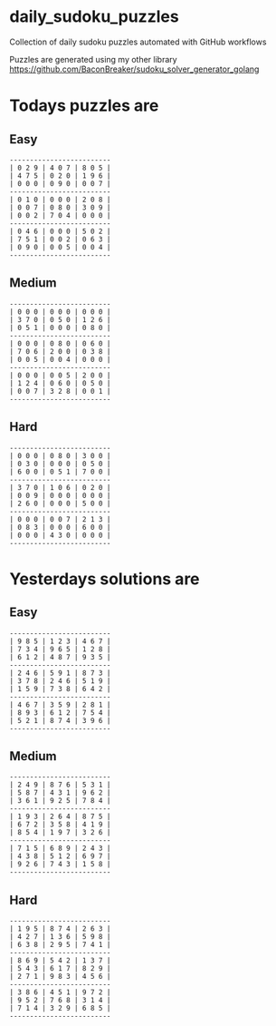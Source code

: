 
# daily_sudoku_puzzles 

Collection of daily sudoku puzzles automated with GitHub workflows 

Puzzles are generated using my other library https://github.com/BaconBreaker/sudoku_solver_generator_golang 
 

# Todays puzzles are 

## Easy 

```
-------------------------
| 0 2 9 | 4 0 7 | 8 0 5 | 
| 4 7 5 | 0 2 0 | 1 9 6 | 
| 0 0 0 | 0 9 0 | 0 0 7 | 
-------------------------
| 0 1 0 | 0 0 0 | 2 0 8 | 
| 0 0 7 | 0 8 0 | 3 0 9 | 
| 0 0 2 | 7 0 4 | 0 0 0 | 
-------------------------
| 0 4 6 | 0 0 0 | 5 0 2 | 
| 7 5 1 | 0 0 2 | 0 6 3 | 
| 0 9 0 | 0 0 5 | 0 0 4 | 
-------------------------
```
## Medium 

```
-------------------------
| 0 0 0 | 0 0 0 | 0 0 0 | 
| 3 7 0 | 0 5 0 | 1 2 6 | 
| 0 5 1 | 0 0 0 | 0 8 0 | 
-------------------------
| 0 0 0 | 0 8 0 | 0 6 0 | 
| 7 0 6 | 2 0 0 | 0 3 8 | 
| 0 0 5 | 0 0 4 | 0 0 0 | 
-------------------------
| 0 0 0 | 0 0 5 | 2 0 0 | 
| 1 2 4 | 0 6 0 | 0 5 0 | 
| 0 0 7 | 3 2 8 | 0 0 1 | 
-------------------------
```
## Hard 

```
-------------------------
| 0 0 0 | 0 8 0 | 3 0 0 | 
| 0 3 0 | 0 0 0 | 0 5 0 | 
| 6 0 0 | 0 5 1 | 7 0 0 | 
-------------------------
| 3 7 0 | 1 0 6 | 0 2 0 | 
| 0 0 9 | 0 0 0 | 0 0 0 | 
| 2 6 0 | 0 0 0 | 5 0 0 | 
-------------------------
| 0 0 0 | 0 0 7 | 2 1 3 | 
| 0 8 3 | 0 0 0 | 6 0 0 | 
| 0 0 0 | 4 3 0 | 0 0 0 | 
-------------------------
```
# Yesterdays solutions are 

## Easy 

```
-------------------------
| 9 8 5 | 1 2 3 | 4 6 7 | 
| 7 3 4 | 9 6 5 | 1 2 8 | 
| 6 1 2 | 4 8 7 | 9 3 5 | 
-------------------------
| 2 4 6 | 5 9 1 | 8 7 3 | 
| 3 7 8 | 2 4 6 | 5 1 9 | 
| 1 5 9 | 7 3 8 | 6 4 2 | 
-------------------------
| 4 6 7 | 3 5 9 | 2 8 1 | 
| 8 9 3 | 6 1 2 | 7 5 4 | 
| 5 2 1 | 8 7 4 | 3 9 6 | 
-------------------------
```
## Medium 

```
-------------------------
| 2 4 9 | 8 7 6 | 5 3 1 | 
| 5 8 7 | 4 3 1 | 9 6 2 | 
| 3 6 1 | 9 2 5 | 7 8 4 | 
-------------------------
| 1 9 3 | 2 6 4 | 8 7 5 | 
| 6 7 2 | 3 5 8 | 4 1 9 | 
| 8 5 4 | 1 9 7 | 3 2 6 | 
-------------------------
| 7 1 5 | 6 8 9 | 2 4 3 | 
| 4 3 8 | 5 1 2 | 6 9 7 | 
| 9 2 6 | 7 4 3 | 1 5 8 | 
-------------------------
```
## Hard 

```
-------------------------
| 1 9 5 | 8 7 4 | 2 6 3 | 
| 4 2 7 | 1 3 6 | 5 9 8 | 
| 6 3 8 | 2 9 5 | 7 4 1 | 
-------------------------
| 8 6 9 | 5 4 2 | 1 3 7 | 
| 5 4 3 | 6 1 7 | 8 2 9 | 
| 2 7 1 | 9 8 3 | 4 5 6 | 
-------------------------
| 3 8 6 | 4 5 1 | 9 7 2 | 
| 9 5 2 | 7 6 8 | 3 1 4 | 
| 7 1 4 | 3 2 9 | 6 8 5 | 
-------------------------
```
